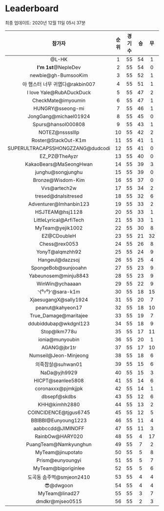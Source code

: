 # Leaderboard
최종 업데이트: 2020년 12월 11일 05시 37분




| 참가자 | 순위 | 경기수 | 승 | 무 | 패 | 승점 |
|:---:|:---:|:---:|:---:|:---:|:---:|:---:|
| @L-HK | 1 | 55 | 54 | 1 | 0 | 163 |
| **I'm 1st**@NepleDev | 2 | 55 | 54 | 0 | 1 | 162 |
| newbie@gh-BumsooKim | 3 | 55 | 52 | 1 | 2 | 157 |
| 아 햄스터 너무 귀엽다@rakbin007 | 4 | 55 | 51 | 1 | 3 | 154 |
| I love Yale@RubADuckDuck | 5 | 55 | 47 | 2 | 6 | 143 |
| CheckMate@imyoumin | 6 | 55 | 47 | 1 | 7 | 142 |
| HUNGRY@sseong-mi | 7 | 55 | 46 | 1 | 8 | 139 |
| JongGang@michael01924 | 8 | 55 | 45 | 0 | 10 | 135 |
| Spurs@hansol000808 | 9 | 55 | 43 | 1 | 11 | 130 |
| NOTEZ@nsssslllp | 10 | 55 | 42 | 2 | 11 | 128 |
| Roster@StackOut-K1m | 11 | 55 | 41 | 1 | 13 | 124 |
| SUPERULTRACAPSSHONGZZANG@dudcodi | 12 | 55 | 41 | 0 | 14 | 123 |
| EZ_PZ@TheAyzr | 13 | 55 | 40 | 0 | 15 | 120 |
| KakaoBears@MaSeongHwan | 14 | 55 | 39 | 3 | 13 | 120 |
| junghu@songjunghu | 15 | 55 | 39 | 0 | 16 | 117 |
| Bronze@Wisdom-Kim | 16 | 55 | 37 | 0 | 18 | 111 |
| Vvs@artech2w | 17 | 55 | 34 | 2 | 19 | 104 |
| tresed@dnalsitresed | 18 | 55 | 32 | 6 | 17 | 102 |
| Adventurer@Imhanbin123 | 19 | 55 | 33 | 2 | 20 | 101 |
| HSJTEAM@hsj1128 | 20 | 55 | 33 | 1 | 21 | 100 |
| LittleLyrical@ArfiTech | 21 | 55 | 33 | 1 | 21 | 100 |
| MyTeam@yejik1002 | 22 | 55 | 30 | 8 | 17 | 98 |
| EZ@CDoubleH | 23 | 55 | 21 | 32 | 2 | 95 |
| Chess@rex0053 | 24 | 55 | 26 | 8 | 21 | 86 |
| YonyT@alqmzhh92 | 25 | 55 | 24 | 9 | 22 | 81 |
| Hangeul@dazzsoj | 26 | 55 | 25 | 4 | 26 | 79 |
| SpongeBob@sunjooahn | 27 | 55 | 23 | 9 | 23 | 78 |
| Yabeunosem@minju8843 | 28 | 55 | 23 | 9 | 23 | 78 |
| WinWin@ychaaaan | 29 | 55 | 22 | 9 | 24 | 75 |
| ◝(⁰▿⁰)◜@sara-k1m | 30 | 55 | 18 | 15 | 22 | 69 |
| XjaesugangX@sally1924 | 31 | 55 | 20 | 7 | 28 | 67 |
| peanut@kahyeon17 | 32 | 55 | 18 | 10 | 27 | 64 |
| True_Damage@maritajee | 33 | 55 | 19 | 7 | 29 | 64 |
| ddubiddubap@wkdgnl123 | 34 | 55 | 18 | 9 | 28 | 63 |
| Stop@lkm778u | 35 | 55 | 17 | 11 | 27 | 62 |
| ionia@munyoubin | 36 | 55 | 20 | 1 | 34 | 61 |
| AGANG@jbr1tr | 37 | 55 | 17 | 10 | 28 | 61 |
| Numseil@Jeon-Minjeong | 38 | 55 | 18 | 6 | 31 | 60 |
| 의죽참살@suhwan01 | 39 | 55 | 15 | 6 | 34 | 51 |
| NaDa@yjh9929 | 40 | 55 | 15 | 3 | 37 | 48 |
| HICPT@seanlee5808 | 41 | 55 | 14 | 6 | 35 | 48 |
| coronaxxx@pjmkjjpk | 42 | 55 | 14 | 1 | 40 | 43 |
| dbsepf@skdbs | 43 | 55 | 12 | 6 | 37 | 42 |
| KHH@kimhh2880 | 44 | 55 | 13 | 2 | 40 | 41 |
| COINCIDENCE@tjgus6745 | 45 | 55 | 12 | 5 | 38 | 41 |
| BBIBBI@Eunyoung1223 | 46 | 55 | 11 | 4 | 40 | 37 |
| aabbccdd@JIMINOFF | 47 | 55 | 11 | 3 | 41 | 36 |
| RainbOw@HARY020 | 48 | 55 | 4 | 17 | 34 | 29 |
| PuangTeam@Namkyunghun | 49 | 55 | 7 | 2 | 46 | 23 |
| MyTeam@jinupotato | 50 | 55 | 5 | 8 | 42 | 23 |
| Prism@eunyoungyi | 51 | 55 | 5 | 7 | 43 | 22 |
| MyTeam@bigoriginlee | 52 | 55 | 5 | 6 | 44 | 21 |
| 도곡동 솜주먹@smjeon2410 | 53 | 55 | 4 | 4 | 47 | 16 |
| 😎@dwgoon | 54 | 55 | 4 | 4 | 47 | 16 |
| MyTeam@linad27 | 55 | 55 | 3 | 7 | 45 | 16 |
| dmdkr@mjseo0515 | 56 | 55 | 2 | 3 | 50 | 9 |